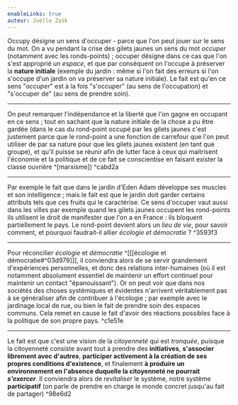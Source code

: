 ```yaml
---
enableLinks: true
auteur: Joëlle Zask
---
```

Occupy désigne un sens d'occuper - parce que l'on peut jouer sur le sens du mot.
On a vu pendant la crise des gilets jaunes un sens du mot *occuper* (notamment avec les ronds-points) ; occuper désigne dans ce cas que l'on s'est approprié un *espace*, et que par conséquent on l'occupe à préserver la **nature initiale** (exemple du jardin :  même si l'on fait des erreurs si l'on s'occupe d'un jardin on va préserver sa nature initiale). Le fait est qu'en ce sens "*occuper*" est à la fois "s'occuper" (au sens de l'occupation) et "s'occuper de" (au sens de prendre soin).

---
On peut remarquer l'indépendance et la liberté que l'on gagne en occupant en ce sens ; tout en sachant que la nature initiale de la chose a pu être gardée (dans le cas du rond-point occupé par les gilets jaunes c'est justement parce que le rond-point a une fonction de carrefour que l'on peut utiliser de par sa nature pour que les gilets jaunes existent (en tant que groupe), et qu'il puisse se réunir afin de lutter face à ceux qui maitrisent l'économie et la politique et de ce fait se conscientise en faisant exister la classe ouvrière ^[marxisme]) ^cabd2a

---
Par exemple le fait que dans le jardin d'Eden Adam développe ses muscles et son intelligence ; mais le fait est que le jardin doit garder certains attributs tels que ces fruits qui le caractérise. 
Ce sens d'occuper vaut aussi dans les villes par exemple quand les gilets jaunes occupent les rond-points ils utilisent le droit de manifester que l'on a en France : ils bloquent partiellement le pays. Le rond-point devient alors un *lieu de vie*, pour savoir comment, et pourquoi faudrait-il allier *écologie et démocratie* ?  ^3593f3

---
Pour réconcilier *écologie* et *démocratie* ^[[[écologie et démocratie#^03d979]]], il conviendra alors de se servir grandement d'expériences personnelles, et donc des relations inter-humaines (où il est notamment absolument essentiel de maintenir un effort continuel pour maintenir un contact "épanouissant"). Or on peut voir que dans nos sociétés des choses systémiques et évidentes n'arrivent véritablement pas à se généraliser afin de contribuer à l'écologie ; par exemple avec le jardinage local de rue, ou bien le fait de prendre soin des espaces communs. Cela remet en cause le fait d'avoir des réactions possibles face à la politique de son propre pays.  ^c1e51e

---
Le fait est que c'est une vision de la *citoyenneté* qui est *tronquée*, puisque la citoyenneté consiste avant tout à prendre des **initiatives**, **s'associer librement avec d'autres**, **participer activement à la création de ses propres conditions d'existence**, et finalement **à produire un environnement en l'absence duquelle la citoyenneté ne pourrait** ***s'exercer***. Il conviendra alors de *revitaliser* le système, notre système **participatif** (on parle de prendre en charge le monde concret jusqu'au fait de partager) ^98e6d2